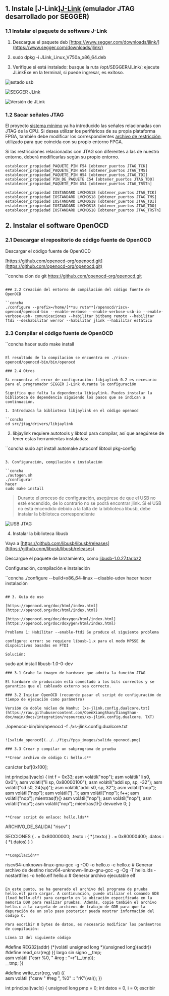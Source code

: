 ## 1. Instale [J-Link][J-Link](https://baike.baidu.com/item/jlink%E4%BB%BF%E7%9C%9F%E5%99%A8/10410763#:~:text=J-Link%E4%B8%BA%E5%BE%B7,%E4%BB%A5%E4%BF%9D%E9%9A%9C%E6%82%A8%E7%9A%84%E6%9D%83%E7%9B%8A%E3%80%82) (emulador JTAG desarrollado por SEGGER)

### 1.1 Instalar el paquete de software J-Link

1) Descargue el paquete deb [https://www.segger.com/downloads/jlink/](https://www.segger.com/downloads/jlink/)

2) sudo dpkg -i JLink_Linux_V750a_x86_64.deb

3) Verifique si está instalado: busque la ruta /opt/SEGGER/JLink/; ejecute JLinkExe en la terminal, si puede ingresar, es exitoso.

![estado usb](../../figs/fpga_images/usb_status.png)

![SEGGER JLink](../../figs/fpga_images/SEGGER_JLink.png)

![Versión de JLink](../../figs/fpga_images/JLink_version.png)

### 1.2 Sacar señales JTAG

El proyecto [sistema mínimo](https://github.com/OpenXiangShan/env-scripts) ya ha introducido las señales relacionadas con JTAG de la CPU. Si desea utilizar los periféricos de su propia plataforma FPGA, también debe modificar los correspondientes [archivo de restricción](https://github.com/OpenXiangShan/env-scripts/blob/main/xs_nanhu_fpga/src/constr/xiangshan.xdc), utilizado para que coincida con su propio entorno FPGA.

Si las restricciones relacionadas con JTAG son diferentes a las de nuestro entorno, deberá modificarlas según su propio entorno.

```
establecer_propiedad_PAQUETE_PIN F54 [obtener_puertos JTAG_TCK]
establecer_propiedad_PAQUETE_PIN A54 [obtener_puertos JTAG_TMS]
establecer_propiedad_PAQUETE_PIN H54 [obtener_puertos_JTAG_TDI]
establecer_propiedad PIN_DE_PAQUETE C54 [obtener_puertos JTAG_TDO]
establecer_propiedad_PAQUETE_PIN G54 [obtener_puertos JTAG_TRSTn]

establecer_propiedad IOSTANDARD LVCMOS18 [obtener_puertos JTAG_TCK]
establecer_propiedad IOSTANDARD LVCMOS18 [obtener_puertos JTAG_TMS]
establecer_propiedad IOSTANDARD LVCMOS18 [obtener_puertos JTAG_TDI]
establecer_propiedad IOSTANDARD LVCMOS18 [obtener_puertos JTAG_TDO]
establecer_propiedad IOSTANDARD LVCMOS18 [obtener_puertos JTAG_TRSTn]
```

## 2. Instalar el software OpenOCD

### 2.1 Descargar el repositorio de código fuente de OpenOCD

Descargar el código fuente de OpenOCD

[https://github.com/openocd-org/openocd.git](https://github.com/openocd-org/openocd.git)

``concha
clon de git https://github.com/openocd-org/openocd.git
```

### 2.2 Creación del entorno de compilación del código fuente de OpenOCD

``concha
./configure --prefix=/home/[**su ruta**]/openocd/riscv-openocd/openocd-bin --enable-verbose --enable-verbose-usb-io --enable-verbose-usb- comunicaciones --habilitar bitbang remoto --habilitar ftdi --deshabilitar werror --habilitar jlink --habilitar estático
```

### 2.3 Compilar el código fuente de OpenOCD

``concha
hacer
sudo make install
```

El resultado de la compilación se encuentra en ./riscv-openocd/openocd-bin/bin/openocd

### 2.4 Otros

Si encuentra el error de configuración: libjaylink-0.2 es necesario para el programador SEGGER J-Link durante la configuración

Significa que falta la dependencia libjaylink. Puedes instalar la biblioteca de dependencia siguiendo los pasos que se indican a continuación.

1. Introduzca la biblioteca libjaylink en el código openocd

``concha
cd src/jtag/drivers/libjaylink
```

2. libjaylink requiere autotools y libtool para compilar, así que asegúrese de tener estas herramientas instaladas:

``concha
sudo apt install automake autoconf libtool pkg-config
```

3. Configuración, compilación e instalación

``concha
./autogen.sh
./configurar
hacer
sudo make install
```

>Durante el proceso de configuración, asegúrese de que el USB no esté encendido, de lo contrario no se podrá encontrar jlink. Si el USB no está encendido debido a la falta de la biblioteca libusb, debe instalar la biblioteca correspondiente

![USB JTAG](../../figs/fpga_images/jtag_usb.png)

4. Instalar la biblioteca libusb

Vaya a [https://github.com/libusb/libusb/releases](https://github.com/libusb/libusb/releases)

Descargue el paquete de lanzamiento, como [libusb-1.0.27.tar.bz2](https://github.com/libusb/libusb/releases/download/v1.0.27/libusb-1.0.27.tar.bz2)

 Configuración, compilación e instalación

``concha
./configure --build=x86_64-linux --disable-udev
hacer
hacer instalación
```

## 3. Guía de uso

[https://openocd.org/doc/html/index.html](https://openocd.org/doc/html/index.html)

[https://openocd.org/doc/doxygen/html/index.html](https://openocd.org/doc/doxygen/html/index.html)

Problema 1: Habilitar --enable-ftdi Se produce el siguiente problema

configure: error: se requiere libusb-1.x para el modo MPSSE de dispositivos basados ​​en FTDI

Solución:

```
 sudo apt install libusb-1.0-0-dev
```
### 3.1 Grabe la imagen de hardware que admita la función JTAG

El hardware de producción está conectado a los bits correctos y se garantiza que el cableado externo sea correcto.

### 3.2 Iniciar OpenOCD (recuerde pasar el script de configuración de tiempo de ejecución como parámetro)

Versión de doble núcleo de Nanhu: [xs-jlink.config.dualcore.txt](https://raw.githubusercontent.com/OpenXiangShan/XiangShan-doc/main/docs/integration/resources/xs-jlink.config.dualcore. TXT)

```
./openocd-bin/bin/openocd -f ./xs-jlink.config.dualcore.txt
```

![salida_openocd](../../figs/fpga_images/salida_openocd.png)

### 3.3 Crear y compilar un subprograma de prueba

**Crear archivo de código C: hello.c**

```
carácter buf[0x100];

int principal(vacío)
{
 int f = 0x33;
 asm volátil("nop");
 asm volátil("li s0, 0x0");
 asm volátil("li sp, 0x80000100");
 asm volátil("addi sp, sp, -32");
 asm volátil("sd s0, 24(sp)");
 asm volátil("addi s0, sp, 32");
 asm volátil("nop");
 asm volátil("nop");
 asm volátil("j .");
 asm volátil("nop");
 f++;
 asm volátil("nop");
 mientras(f){}
 asm volátil("nop");
 asm volátil("nop");
 asm volátil("nop");
 asm volátil("nop");
 mientras(1){}
 devuelve 0;
}

```

**Crear script de enlace: hello.lds**

```
ARCHIVO_DE_SALIDA( "riscv" )

SECCIONES
{
 . = 0x80000000;
 .texto : { *(.texto) }
 . = 0x80000400;
 .datos : { *(.datos) }
}

```

**Compilación**

```
riscv64-unknown-linux-gnu-gcc -g -O0 -o hello.o -c hello.c # Generar archivo de destino
riscv64-unknown-linux-gnu-gcc -g -Og -T hello.lds -nostartfiles -o hello.elf hello.o # Generar archivo ejecutable elf
```

En este punto, se ha generado el archivo del programa de prueba hello.elf para cargar. A continuación, puede utilizar el comando GDB (load hello.elf) para cargarlo en la ubicación especificada en la memoria DDR para realizar pruebas. Además, copie también el archivo hello.c a la carpeta de archivos de trabajo de GDB para que la depuración de un solo paso posterior pueda mostrar información del código C.

Para escribir 8 bytes de datos, es necesario modificar los parámetros de compilación:

Línea 13 del siguiente código

```
#define REG32(addr) (*(volátil unsigned long *)(unsigned long)(addr))
#define read_csr(reg) ({ largo sin signo __tmp; \
 asm volátil ("csrr %0, " #reg : "=r"(__tmp)); \
 __tmp; })

#define write_csr(reg, val) ({ \
 asm volátil ("csrw " #reg ", %0" :: "rK"(val)); })

int principal(vacío)
{
 unsigned long pmp = 0;
 int datos = 0, i = 0;
 escribir
